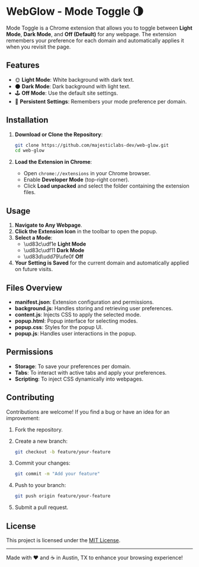 # WebGlow - Mode Toggle 🌗

Mode Toggle is a Chrome extension that allows you to toggle between **Light Mode**, **Dark Mode**, and **Off (Default)** for any webpage. The extension remembers your preference for each domain and automatically applies it when you revisit the page.

## Features

- 🌞 **Light Mode**: White background with dark text.
- 🌑 **Dark Mode**: Dark background with light text.
- 🕹️ **Off Mode**: Use the default site settings.
- 🔄 **Persistent Settings**: Remembers your mode preference per domain.

## Installation

1. **Download or Clone the Repository**:

   ```bash
   git clone https://github.com/majesticlabs-dev/web-glow.git
   cd web-glow
   ```

2. **Load the Extension in Chrome**:
   - Open `chrome://extensions` in your Chrome browser.
   - Enable **Developer Mode** (top-right corner).
   - Click **Load unpacked** and select the folder containing the extension files.

## Usage

1. **Navigate to Any Webpage**.
2. **Click the Extension Icon** in the toolbar to open the popup.
3. **Select a Mode**:
   - \ud83c\udf1e **Light Mode**
   - \ud83c\udf11 **Dark Mode**
   - \ud83d\udd79\ufe0f **Off**
4. **Your Setting is Saved** for the current domain and automatically applied on future visits.

## Files Overview

- **manifest.json**: Extension configuration and permissions.
- **background.js**: Handles storing and retrieving user preferences.
- **content.js**: Injects CSS to apply the selected mode.
- **popup.html**: Popup interface for selecting modes.
- **popup.css**: Styles for the popup UI.
- **popup.js**: Handles user interactions in the popup.

## Permissions

- **Storage**: To save your preferences per domain.
- **Tabs**: To interact with active tabs and apply your preferences.
- **Scripting**: To inject CSS dynamically into webpages.

## Contributing

Contributions are welcome! If you find a bug or have an idea for an improvement:

1. Fork the repository.
2. Create a new branch:

   ```bash
   git checkout -b feature/your-feature
   ```

3. Commit your changes:

   ```bash
   git commit -m "Add your feature"
   ```

4. Push to your branch:

   ```bash
   git push origin feature/your-feature
   ```

5. Submit a pull request.

## License

This project is licensed under the [MIT License](LICENSE).

---

Made with ❤️ and ☕ in Austin, TX to enhance your browsing experience!
